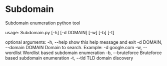 # Subdomain
Subdomain enumeration python tool

usage: Subdomain.py [-h] [-d DOMAIN] [-w] [-b] [-t]

optional arguments:
  -h, --help            show this help message and exit
  -d DOMAIN, --domain DOMAIN
                        Domain to search. Example: -d google.com
  -w, --wordlist        Wordlist based subdomain enumeration
  -b, --bruteforce      Bruteforce based subdomain enumeration
  -t, --tld             TLD domain discovery
